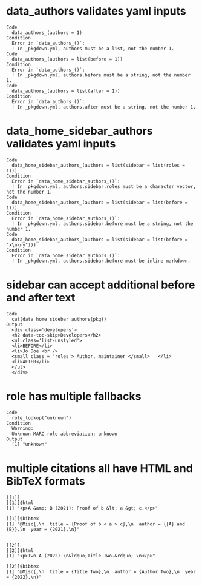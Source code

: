 # data_authors validates yaml inputs

    Code
      data_authors_(authors = 1)
    Condition
      Error in `data_authors_()`:
      ! In _pkgdown.yml, authors must be a list, not the number 1.
    Code
      data_authors_(authors = list(before = 1))
    Condition
      Error in `data_authors_()`:
      ! In _pkgdown.yml, authors.before must be a string, not the number 1.
    Code
      data_authors_(authors = list(after = 1))
    Condition
      Error in `data_authors_()`:
      ! In _pkgdown.yml, authors.after must be a string, not the number 1.

# data_home_sidebar_authors validates yaml inputs

    Code
      data_home_sidebar_authors_(authors = list(sidebar = list(roles = 1)))
    Condition
      Error in `data_home_sidebar_authors_()`:
      ! In _pkgdown.yml, authors.sidebar.roles must be a character vector, not the number 1.
    Code
      data_home_sidebar_authors_(authors = list(sidebar = list(before = 1)))
    Condition
      Error in `data_home_sidebar_authors_()`:
      ! In _pkgdown.yml, authors.sidebar.before must be a string, not the number 1.
    Code
      data_home_sidebar_authors_(authors = list(sidebar = list(before = "x\n\ny")))
    Condition
      Error in `data_home_sidebar_authors_()`:
      ! In _pkgdown.yml, authors.sidebar.before must be inline markdown.

# sidebar can accept additional before and after text

    Code
      cat(data_home_sidebar_authors(pkg))
    Output
      <div class='developers'>
      <h2 data-toc-skip>Developers</h2>
      <ul class='list-unstyled'>
      <li>BEFORE</li>
      <li>Jo Doe <br />
      <small class = 'roles'> Author, maintainer </small>   </li>
      <li>AFTER</li>
      </ul>
      </div>

# role has multiple fallbacks

    Code
      role_lookup("unknown")
    Condition
      Warning:
      Unknown MARC role abbreviation: unknown
    Output
      [1] "unknown"

# multiple citations all have HTML and BibTeX formats

    [[1]]
    [[1]]$html
    [1] "<p>A &amp; B (2021): Proof of b &lt; a &gt; c.</p>"
    
    [[1]]$bibtex
    [1] "@Misc{,\n  title = {Proof of b < a > c},\n  author = {{A} and {B}},\n  year = {2021},\n}"
    
    
    [[2]]
    [[2]]$html
    [1] "<p>Two A (2022).\n&ldquo;Title Two.&rdquo; \n</p>"
    
    [[2]]$bibtex
    [1] "@Misc{,\n  title = {Title Two},\n  author = {Author Two},\n  year = {2022},\n}"
    
    

